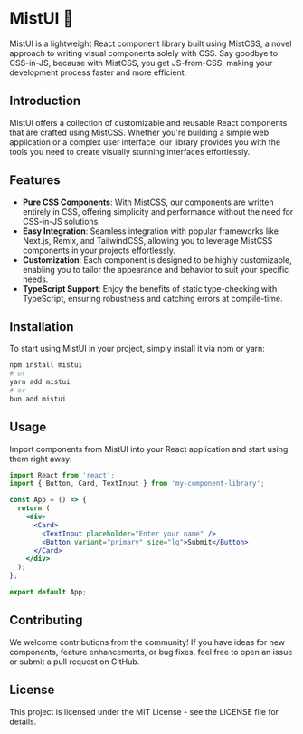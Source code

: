 # MistUI 🚀

MistUI is a lightweight React component library built using MistCSS, a novel approach to writing visual components solely with CSS. Say goodbye to CSS-in-JS, because with MistCSS, you get JS-from-CSS, making your development process faster and more efficient.

## Introduction

MistUI offers a collection of customizable and reusable React components that are crafted using MistCSS. Whether you're building a simple web application or a complex user interface, our library provides you with the tools you need to create visually stunning interfaces effortlessly.

## Features

- **Pure CSS Components**: With MistCSS, our components are written entirely in CSS, offering simplicity and performance without the need for CSS-in-JS solutions.
- **Easy Integration**: Seamless integration with popular frameworks like Next.js, Remix, and TailwindCSS, allowing you to leverage MistCSS components in your projects effortlessly.
- **Customization**: Each component is designed to be highly customizable, enabling you to tailor the appearance and behavior to suit your specific needs.
- **TypeScript Support**: Enjoy the benefits of static type-checking with TypeScript, ensuring robustness and catching errors at compile-time.

## Installation

To start using MistUI in your project, simply install it via npm or yarn:

```bash
npm install mistui
# or
yarn add mistui
# or
bun add mistui
```

## Usage

Import components from MistUI into your React application and start using them right away:

```jsx
import React from 'react';
import { Button, Card, TextInput } from 'my-component-library';

const App = () => {
  return (
    <div>
      <Card>
        <TextInput placeholder="Enter your name" />
        <Button variant="primary" size="lg">Submit</Button>
      </Card>
    </div>
  );
};

export default App;
```

## Contributing
We welcome contributions from the community! If you have ideas for new components, feature enhancements, or bug fixes, feel free to open an issue or submit a pull request on GitHub.

## License
This project is licensed under the MIT License - see the LICENSE file for details.
